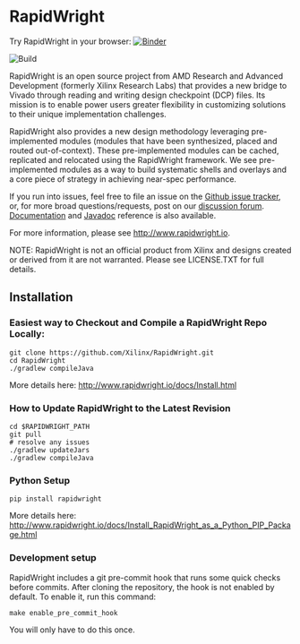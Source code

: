 # RapidWright  

Try RapidWright in your browser: [![Binder](https://mybinder.org/badge_logo.svg)](https://mybinder.org/v2/gh/clavin-xlnx/RapidWright-binder/python3?urlpath=%2Fnotebooks%2FHelloWorld.ipynb)

![Build](https://github.com/Xilinx/RapidWright/workflows/Build/badge.svg)

RapidWright is an open source project from AMD Research and
Advanced Development (formerly Xilinx Research Labs) that
provides a new bridge to Vivado through reading and writing design
checkpoint (DCP) files.  Its mission is to enable power users greater
flexibility in customizing solutions to their unique implementation
challenges.

RapidWright also provides a new design methodology leveraging
pre-implemented modules (modules that have been synthesized, placed
and routed out-of-context).  These pre-implemented modules can be
cached, replicated and relocated using the RapidWright framework. We
see pre-implemented modules as a way to build systematic shells and
overlays and a core piece of strategy in achieving near-spec
performance.

If you run into issues, feel free to file an issue on the [Github
issue tracker](https://github.com/Xilinx/RapidWright/issues/new), or,
for more broad questions/requests, post on our [discussion
forum](https://github.com/Xilinx/RapidWright/discussions). [Documentation](http://www.rapidwright.io/docs/index.html)
and [Javadoc](http://www.rapidwright.io/javadoc/index.html) reference is also available.

For more information, please see http://www.rapidwright.io.

NOTE: RapidWright is not an official product from Xilinx and designs
created or derived from it are not warranted. Please see
LICENSE.TXT for full details.

## Installation

### Easiest way to Checkout and Compile a RapidWright Repo Locally:

```
git clone https://github.com/Xilinx/RapidWright.git
cd RapidWright
./gradlew compileJava
```

More details here:
http://www.rapidwright.io/docs/Install.html


### How to Update RapidWright to the Latest Revision

```
cd $RAPIDWRIGHT_PATH
git pull
# resolve any issues
./gradlew updateJars
./gradlew compileJava
```

### Python Setup

```
pip install rapidwright
```

More details here:
http://www.rapidwright.io/docs/Install_RapidWright_as_a_Python_PIP_Package.html

### Development setup

RapidWright includes a git pre-commit hook that runs some quick checks before commits. After cloning the repository, the hook is not enabled by default. To enable it, run this command:

```
make enable_pre_commit_hook
```

You will only have to do this once.
